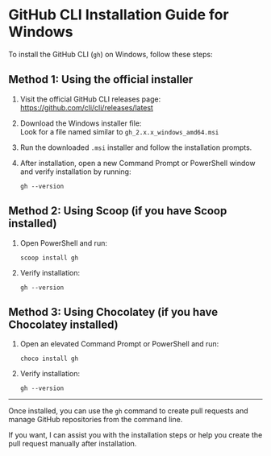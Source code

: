 # GitHub CLI Installation Guide for Windows

To install the GitHub CLI (`gh`) on Windows, follow these steps:

## Method 1: Using the official installer

1. Visit the official GitHub CLI releases page:  
   https://github.com/cli/cli/releases/latest

2. Download the Windows installer file:  
   Look for a file named similar to `gh_2.x.x_windows_amd64.msi`

3. Run the downloaded `.msi` installer and follow the installation prompts.

4. After installation, open a new Command Prompt or PowerShell window and verify installation by running:  
   ```
   gh --version
   ```

## Method 2: Using Scoop (if you have Scoop installed)

1. Open PowerShell and run:  
   ```
   scoop install gh
   ```

2. Verify installation:  
   ```
   gh --version
   ```

## Method 3: Using Chocolatey (if you have Chocolatey installed)

1. Open an elevated Command Prompt or PowerShell and run:  
   ```
   choco install gh
   ```

2. Verify installation:  
   ```
   gh --version
   ```

---

Once installed, you can use the `gh` command to create pull requests and manage GitHub repositories from the command line.

If you want, I can assist you with the installation steps or help you create the pull request manually after installation.
